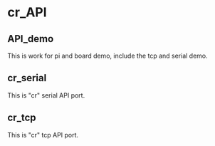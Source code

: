 # cr_API
## API_demo
  This is work for pi and board demo, include the tcp and serial demo.
## cr_serial
  This is "cr" serial API port.
## cr_tcp
  This is "cr" tcp API port.
